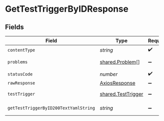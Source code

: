 # GetTestTriggerByIDResponse


## Fields

| Field                                                    | Type                                                     | Required                                                 | Description                                              |
| -------------------------------------------------------- | -------------------------------------------------------- | -------------------------------------------------------- | -------------------------------------------------------- |
| `contentType`                                            | *string*                                                 | :heavy_check_mark:                                       | N/A                                                      |
| `problems`                                               | [shared.Problem](../../models/shared/problem.md)[]       | :heavy_minus_sign:                                       | test trigger not found                                   |
| `statusCode`                                             | *number*                                                 | :heavy_check_mark:                                       | N/A                                                      |
| `rawResponse`                                            | [AxiosResponse](https://axios-http.com/docs/res_schema)  | :heavy_minus_sign:                                       | N/A                                                      |
| `testTrigger`                                            | [shared.TestTrigger](../../models/shared/testtrigger.md) | :heavy_minus_sign:                                       | successful operation                                     |
| `getTestTriggerByID200TextYamlString`                    | *string*                                                 | :heavy_minus_sign:                                       | successful operation                                     |
